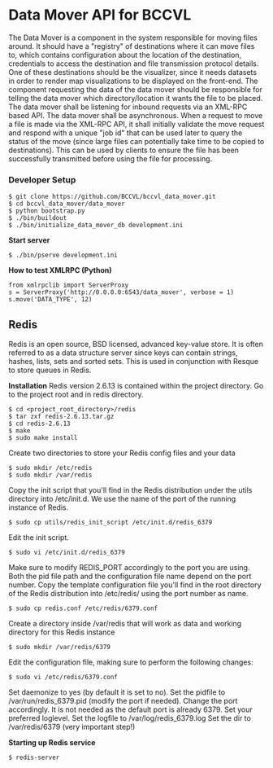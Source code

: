 Data Mover API for BCCVL
================
The Data Mover is a component in the system responsible for moving files around. It should have a "registry" of destinations where it can move files to, which contains configuration about the location of the destination, credentials to access the destination and file transmission protocol details.
One of these destinations should be the visualizer, since it needs datasets in order to render map visualizations to be displayed on the front-end.
The component requesting the data of the data mover should be responsible for telling the data mover which directory/location it wants the file to be placed.
The data mover shall be listening for inbound requests via an XML-RPC based API.
The data mover shall be asynchronous. When a request to move a file is made via the XML-RPC API, it shall initially validate the move request and respond with a unique "job id" that can be used later to query the status of the move (since large files can potentially take time to be copied to destinations). This can be used by clients to ensure the file has been successfully transmitted before using the file for processing.

### Developer Setup

    $ git clone https://github.com/BCCVL/bccvl_data_mover.git
    $ cd bccvl_data_mover/data_mover
    $ python bootstrap.py
    $ ./bin/buildout
    $ ./bin/initialize_data_mover_db development.ini

**Start server**

    $ ./bin/pserve development.ini
    
**How to test XMLRPC (Python)**

    from xmlrpclib import ServerProxy
    s = ServerProxy('http://0.0.0.0:6543/data_mover', verbose = 1)
    s.move('DATA_TYPE', 12)
    
## Redis
Redis is an open source, BSD licensed, advanced key-value store. It is often referred to as a data structure server since keys can contain strings, hashes, lists, sets and sorted sets. This is used in conjunction with Resque to store queues in Redis.

**Installation**
Redis version 2.6.13 is contained within the project directory. Go to the project root and in redis directory.

	$ cd <project_root_directory>/redis
	$ tar zxf redis-2.6.13.tar.gz
	$ cd redis-2.6.13
	$ make
	$ sudo make install

Create two directories to store your Redis config files and your data

	$ sudo mkdir /etc/redis
	$ sudo mkdir /var/redis

Copy the init script that you'll find in the Redis distribution under the utils directory into /etc/init.d. We use the name of the port of the running instance of Redis.

	$ sudo cp utils/redis_init_script /etc/init.d/redis_6379

Edit the init script.

	$ sudo vi /etc/init.d/redis_6379

Make sure to modify REDIS_PORT accordingly to the port you are using. Both the pid file path and the configuration file name depend on the port number.
Copy the template configuration file you'll find in the root directory of the Redis distribution into /etc/redis/ using the port number as name.

	$ sudo cp redis.conf /etc/redis/6379.conf

Create a directory inside /var/redis that will work as data and working directory for this Redis instance

	$ sudo mkdir /var/redis/6379

Edit the configuration file, making sure to perform the following changes:

	$ sudo vi /etc/redis/6379.conf

Set daemonize to yes (by default it is set to no).
Set the pidfile to /var/run/redis_6379.pid (modify the port if needed).
Change the port accordingly. It is not needed as the default port is already 6379.
Set your preferred loglevel.
Set the logfile to /var/log/redis_6379.log
Set the dir to /var/redis/6379 (very important step!)

**Starting up Redis service**

	$ redis-server


